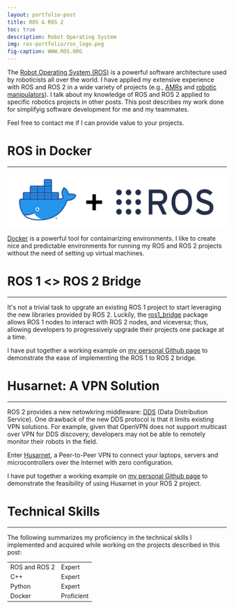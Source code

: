 ```yaml
---
layout: portfolio-post
title: ROS & ROS 2
toc: true
description: Robot Operating System
img: ros-portfolio/ros_logo.png
fig-caption: WWW.ROS.ORG
---
```


The [Robot Operating System (ROS)](https://www.ros.org/) is a powerful software
architecture used by roboticists all over the world. I have applied my extensive
experience with ROS and ROS 2 in a wide variety of projects
(e.g., [AMRs](https://www.sergiogarciavergara.com/portfolio/02-amr/)
and
[robotic manipulators](https://www.sergiogarciavergara.com/portfolio/03-robotic-manipulation/)). I
talk about my knowledge of ROS and ROS 2 applied to specific robotics projects
in other posts. This post describes my work done for simplifyig software
development for me and my teammates.

Feel free to contact me if I can provide value to your projects.

# ROS in Docker <a id="headerlink" name="ros-docker" href="#ros-docker" title="Permalink to this headline"></a>
------------------

<img src="/assets/img/ros-portfolio/ros-plus-docker.png" alt="Docker + ROS
logos">

[Docker](https://www.docker.com/) is a powerful tool for containarizing
environments. I like to create nice and predictable environments for running my
ROS and ROS 2 projects without the need of setting up virtual machines.

# ROS 1 <> ROS 2 Bridge <a id="headerlink" name="ros-bridge" href="#ros-bridge" title="Permalink to this headline"></a>
------------------

It's not a trivial task to upgrate an existing ROS 1 project to start leveraging
the new libraries provided by ROS 2. Luckily,
the [ros1_bridge](https://github.com/ros2/ros1_bridge) package allows ROS 1
nodes to interact with ROS 2 nodes, and viceversa; thus, allowing developers to
progressively upgrade their projects one package at a time.

I have put together a working example
on
[my personal Github page](https://github.com/sgarciav/ros2_playground/tree/master/ros_bridge) to
demonstrate the ease of implementing the ROS 1 to ROS 2 bridge.

# Husarnet: A VPN Solution <a id="headerlink" name="ros-husarnet" href="#ros-husarnet" title="Permalink to this headline"></a>
------------------

ROS 2 provides a new netowkring
middleware: [DDS](https://en.wikipedia.org/wiki/Data_Distribution_Service) (Data
Distribution Service). One drawback of the new DDS protocol is that it limits
existing VPN solutions. For example, given that OpenVPN does not support
multicast over VPN for DDS discovery, developers may not be able to remotely
monitor their robots in the field.

Enter [Husarnet](https://husarnet.com/), a Peer-to-Peer VPN to connect your
laptops, servers and microcontrollers over the Internet with zero configuration.

I have put together a working example
on
[my personal Github page](https://github.com/sgarciav/ros2_playground/tree/master/husarnet) to
demonstrate the feasibility of using Husarnet in your ROS 2 project.

# Technical Skills <a id="headerlink" name="ros-skills" href="#ros-skills" title="Permalink to this headline"></a>
------------------

The following summarizes my proficiency in the technical skills I implemented
and acquired while working on the projects described in this post:

<table>
  <tr>
    <td class="skills">ROS and ROS 2</td>
    <td>
      <div class="rating">
        <div class="line">
          <div class="tick expert">Expert</div>
        </div>
      </div>
    </td>
  </tr>
  <tr>
    <td class="skills">C++</td>
    <td>
      <div class="rating">
        <div class="line">
          <div class="tick expert">Expert</div>
        </div>
      </div>
    </td>
  </tr>
  <tr>
    <td class="skills">Python</td>
    <td>
      <div class="rating">
        <div class="line">
          <div class="tick expert">Expert</div>
        </div>
      </div>
    </td>
  </tr>
  <tr>
    <td class="skills">Docker</td>
    <td>
      <div class="rating">
        <div class="line">
          <div class="tick proficient">Proficient</div>
        </div>
      </div>
    </td>
  </tr>
</table>

